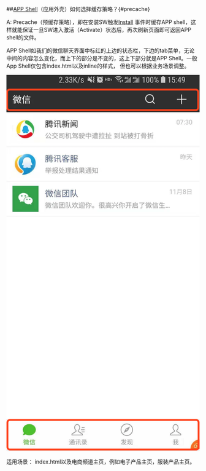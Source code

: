 ##[APP Shell](https://developers.google.com/web/updates/2015/11/app-shell)（应用外壳）如何选择缓存策略？{#precache}

A: Precache（预缓存策略），即在安装SW触发[Install](https://developers.google.com/web/fundamentals/primers/service-workers/lifecycle#install) 事件时缓存APP shell，这样就能保证一旦SW进入激活（Activate）状态后，再次刷新页面即可返回APP shell的文件。

APP Shell如我们的微信聊天界面中标红的上边的状态栏，下边的tab菜单，无论中间的内容怎么变化，而上下的部分是不变的，这上下部分就是APP Shell。一般App Shell仅包含index.html以及inline的样式， 但也可以根据业务场景调整。

![Image](../../resource/img/wechatUI.png)

适用场景： index.html以及电商频道主页，例如电子产品主页，服装产品主页。